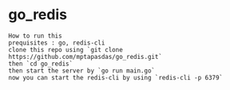 # go_redis

    How to run this
    prequisites : go, redis-cli
    clone this repo using `git clone https://github.com/mptapasdas/go_redis.git`
    then `cd go_redis`
    then start the server by `go run main.go`
    now you can start the redis-cli by using `redis-cli -p 6379`
